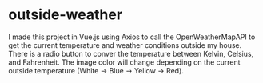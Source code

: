 # outside-weather

I made this project in Vue.js using Axios to call the OpenWeatherMapAPI to get the current temperature and weather conditions outside my house. There is a radio button to conver the temperature between Kelvin, Celsius, and Fahrenheit. The image color will change depending on the current outside temperature (White -> Blue -> Yellow -> Red).
